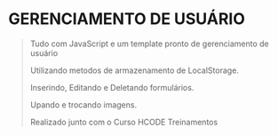 # GERENCIAMENTO DE USUÁRIO

> Tudo com JavaScript e um template pronto de gerenciamento de usuário
> 
> Utilizando metodos de armazenamento de LocalStorage.
> 
> Inserindo, Editando e Deletando formulários.
> 
> Upando e trocando imagens.
>
> Realizado junto com o Curso HCODE Treinamentos
